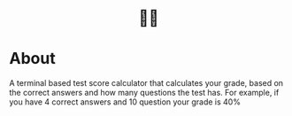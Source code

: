 <h1 align="center">🧙‍♂️</h1>


# About
A terminal based test score calculator that calculates your grade, based on the correct answers and how many questions the test has.
For example, if you have 4 correct answers and 10 question your grade is 40%

